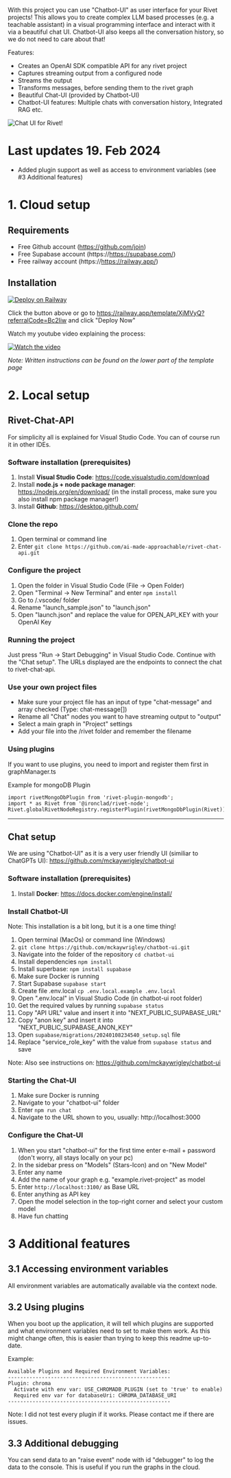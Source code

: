 
With this project you can use "Chatbot-UI" as user interface for your Rivet projects!
This allows you to create complex LLM based processes (e.g. a teachable assistant) in a visual programming interface and interact with it via a beautiful chat UI. Chatbot-UI also keeps all the conversation history, so we do not need to care about that!

Features:
- Creates an OpenAI SDK compatible API for any rivet project
- Captures streaming output from a configured node
- Streams the output
- Transforms messages, before sending them to the rivet graph
- Beautiful Chat-UI (provided by Chatbot-UI)
- Chatbot-UI features: Multiple chats with conversation history, Integrated RAG etc.

![Chat UI for Rivet!](/chat_ui.png "Chat UI for Rivet!")

# Last updates 19. Feb 2024
- Added plugin support as well as access to environment variables (see #3 Additional features)

# 1. Cloud setup
## Requirements
- Free Github account (https://github.com/join)
- Free Supabase account (https://https://supabase.com/)
- Free railway account (https://https://railway.app/)

## Installation
[![Deploy on Railway](https://railway.app/button.svg)](https://railway.app/template/XjMVyQ?referralCode=Bc2Iiw)

Click the button above or go to https://railway.app/template/XjMVyQ?referralCode=Bc2Iiw and click "Deploy Now"

Watch my youtube video explaining the process:

[![Watch the video](https://img.youtube.com/vi/WY2t1wFg50M/default.jpg)](https://youtu.be/WY2t1wFg50M)

*Note: Written instructions can be found on the lower part of the template page*

# 2. Local setup
## Rivet-Chat-API
For simplicity all is explained for Visual Studio Code. You can of course run it in other IDEs.

### Software installation (prerequisites)
1. Install **Visual Studio Code**: https://code.visualstudio.com/download
1. Install **node.js + node package manager**: https://nodejs.org/en/download/ (in the install process, make sure you also install npm package manager!)
1. Install **Github**: https://desktop.github.com/

### Clone the repo
1. Open terminal or command line
1. Enter ```git clone https://github.com/ai-made-approachable/rivet-chat-api.git```

### Configure the project
1. Open the folder in Visual Studio Code (File -> Open Folder)
1. Open "Terminal -> New Terminal" and enter ```npm install```
1. Go to /.vscode/ folder
1. Rename "launch_sample.json" to "launch.json"
1. Open "launch.json" and replace the value for OPEN_API_KEY with your OpenAI Key

### Running the project
Just press "Run -> Start Debugging" in Visual Studio Code.
Continue with the "Chat setup". The URLs displayed are the endpoints to connect the chat to rivet-chat-api.

### Use your own project files
- Make sure your project file has an input of type "chat-message" and array checked (Type: chat-message[])
- Rename all "Chat" nodes you want to have streaming output to "output"
- Select a main graph in "Project" settings
- Add your file into the /rivet folder and remember the filename

### Using plugins
If you want to use plugins, you need to import and register them first in graphManager.ts

Example for mongoDB Plugin
```
import rivetMongoDbPlugin from 'rivet-plugin-mongodb';
import * as Rivet from '@ironclad/rivet-node';
Rivet.globalRivetNodeRegistry.registerPlugin(rivetMongoDbPlugin(Rivet));
```

---
## Chat setup
We are using "Chatbot-UI" as it is a very user friendly UI (similiar to ChatGPTs UI): https://github.com/mckaywrigley/chatbot-ui

### Software installation (prerequisites)
1. Install **Docker**: https://docs.docker.com/engine/install/

### Install Chatbot-UI
Note: This installation is a bit long, but it is a one time thing!

1. Open terminal (MacOs) or command line (Windows)
1. ```git clone https://github.com/mckaywrigley/chatbot-ui.git```
1. Navigate into the folder of the repository ```cd chatbot-ui```
1. Install dependencies ```npm install```
1. Install superbase: ```npm install supabase```
1. Make sure Docker is running
1. Start Supabase ```supabase start```
1. Create file .env.local ```cp .env.local.example .env.local```
1. Open ".env.local" in Visual Studio Code (in chatbot-ui root folder)
1. Get the required values by running ```supabase status```
1. Copy "API URL" value and insert it into "NEXT_PUBLIC_SUPABASE_URL"
1. Copy "anon key" and insert it into "NEXT_PUBLIC_SUPABASE_ANON_KEY"
1. Open ```supabase/migrations/20240108234540_setup.sql``` file
1. Replace "service_role_key" with the value from ```supabase status``` and save

Note: Also see instructions on: https://github.com/mckaywrigley/chatbot-ui

### Starting the Chat-UI
1. Make sure Docker is running
1. Navigate to your "chatbot-ui" folder
1. Enter ```npm run chat```
1. Navigate to the URL shown to you, usually: http://localhost:3000

### Configure the Chat-UI
1. When you start "chatbot-ui" for the first time enter e-mail + password (don't worry, all stays locally on your pc)
1. In the sidebar press on "Models" (Stars-Icon) and on "New Model"
1. Enter any name
1. Add the name of your graph e.g. "example.rivet-project" as model
1. Enter ```http://localhost:3100/``` as Base URL
1. Enter anything as API key
1. Open the model selection in the top-right corner and select your custom model
1. Have fun chatting

# 3 Additional features

## 3.1 Accessing environment variables
All environment variables are automatically available via the context node.

## 3.2 Using plugins
When you boot up the application, it will tell which plugins are supported and what environment variables need to set to make them work.
As this might change often, this is easier than trying to keep this readme up-to-date.

Example:

```
Available Plugins and Required Environment Variables:
-----------------------------------------------------
Plugin: chroma
  Activate with env var: USE_CHROMADB_PLUGIN (set to 'true' to enable)
  Required env var for databaseUri: CHROMA_DATABASE_URI
-----------------------------------------------------
```

Note: I did not test every plugin if it works. Please contact me if there are issues.

## 3.3 Additional debugging
You can send data to an "raise event" node with id "debugger" to log the data to the console. This is useful if you run the graphs in the cloud.